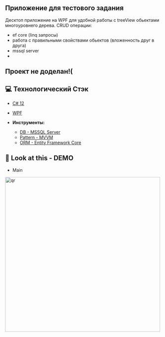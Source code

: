##  Приложение для тестового задания
Десктоп приложение на WPF для удобной работы с treeView обьектами многоуровнего дерева. CRUD операции:
- ef core (linq запросы)
- работа с правильными свойствами обьектов (вложенность друг в друга)
- mssql server
- 
## Проект не доделан!(

## 💻 Технологический Стэк
- [C# 12](https://learn.microsoft.com/ru-ru/dotnet/csharp/whats-new/csharp-12)
- [WPF](https://learn.microsoft.com/ru-ru/dotnet/desktop/wpf/overview/?view=netdesktop-8.0)
  
- **Инструменты:**
  - [DB - MSSQL Server](https://sqlite.org)
  - [Pattern - MVVM](https://ru.wikipedia.org/wiki/Model-View-ViewModel)
  - [ORM - Entity Framework Core](https://learn.microsoft.com/ru-ru/ef/core/)
    
## 👀 Look at this - DEMO

- Main
<p align="left">
 <img width="500px" src="https://i.imgur.com/O1cz6ko.jpeg" alt="qr"/>
</p>





